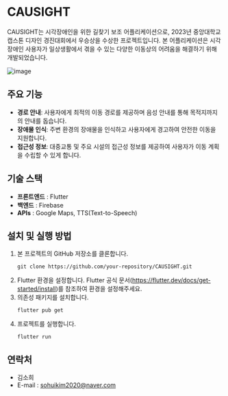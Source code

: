 # CAUSIGHT

CAUSIGHT는 시각장애인을 위한 길찾기 보조 어플리케이션으로, 2023년 중앙대학교 캡스톤 디자인 경진대회에서 우승상을 수상한 프로젝트입니다. 본 어플리케이션은 시각장애인 사용자가 일상생활에서 겪을 수 있는 다양한 이동상의 어려움을 해결하기 위해 개발되었습니다.

![image](https://github.com/sodaakim/causight/assets/83997634/ef1deb1b-16da-4089-b415-9f24b3b0afa0)

## 주요 기능

- **경로 안내**: 사용자에게 최적의 이동 경로를 제공하며 음성 안내를 통해 목적지까지의 안내를 돕습니다.
- **장애물 인식**: 주변 환경의 장애물을 인식하고 사용자에게 경고하여 안전한 이동을 지원합니다.
- **접근성 정보**: 대중교통 및 주요 시설의 접근성 정보를 제공하여 사용자가 이동 계획을 수립할 수 있게 합니다.

## 기술 스택

- **프론트엔드** : Flutter
- **백엔드** : Firebase
- **APIs** : Google Maps, TTS(Text-to-Speech)

## 설치 및 실행 방법

1. 본 프로젝트의 GitHub 저장소를 클론합니다.
   ```
   git clone https://github.com/your-repository/CAUSIGHT.git
   ```
2. Flutter 환경을 설정합니다. Flutter 공식 문서(https://flutter.dev/docs/get-started/install)를 참조하여 환경을 설정해주세요.
3. 의존성 패키지를 설치합니다.
   ```
   flutter pub get
   ```
4. 프로젝트를 실행합니다.
   ```
   flutter run
   ```

## 연락처

- 김소희
- E-mail : [sohuikim2020@naver.com](mailto:sohuikim2020@naver.com)


